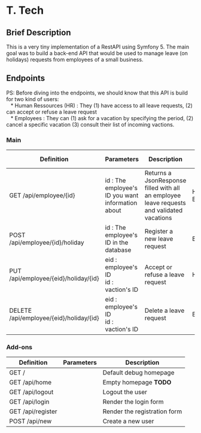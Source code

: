 # T. Tech

## Brief Description

This is a very tiny implementation of a RestAPI using Symfony 5. The main goal was to build a back-end API that would be used to manage leave (on holidays) requests from employees of a small business.

## Endpoints

PS: Before diving into the endpoints, we should know that this API is build for two kind of users:   
&nbsp;&nbsp;&nbsp;* Human Ressources (HR) : They (1) have access to all leave requests, (2) can accept or refuse a leave request   
&nbsp;&nbsp;&nbsp;* Employees : They can (1) ask for a vacation by specifying the period, (2) cancel a specific vacation (3) consult their list of incoming vactions.   

### Main
  
<div align='center'>

| Definition                          |                     Parameters                     |                  Description           |    Access Rights   |
|-------------------------------------|--------------------------------------------------|------------------------------------------|--------------------|
| GET /api/employee/{id} | id : The employee's ID you want information about |Returns a JsonResponse filled with all an employee leave requests and validated vacations | HR / Employee |
| POST /api/employee/{id}/holiday | id : The employee's ID in the database | Register a new leave request| Employee |
| PUT /api/employee/{eid}/holiday/{id} | eid : employee's ID <br> id : vaction's ID | Accept or refuse a leave request| HR |
| DELETE /api/employee/{eid}/holiday/{id} | eid : employee's ID <br> id : vaction's ID |Delete a leave request| Employee |

</div>

### Add-ons

<div align='center'>

| Definition                          |                     Parameters                   |                  Description             |
|-------------------------------------|--------------------------------------------------|------------------------------------------|
| GET / |  | Default debug homepage|
| GET /api/home   |  | Empty homepage **TODO** |
| GET /api/logout |  | Logout the user|
| GET /api/login |  | Render the login form|
| GET /api/register |  | Render the registration form|
| POST /api/new |  | Create a new user|



</div>
